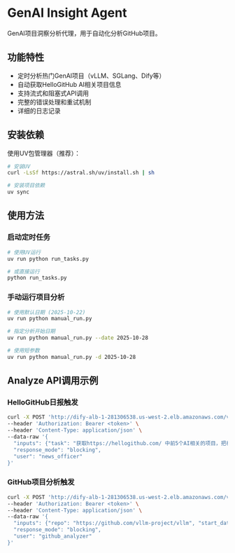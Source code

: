 # GenAI Insight Agent

GenAI项目洞察分析代理，用于自动化分析GitHub项目。

## 功能特性

- 定时分析热门GenAI项目（vLLM、SGLang、Dify等）
- 自动获取HelloGitHub AI相关项目信息
- 支持流式和阻塞式API调用
- 完整的错误处理和重试机制
- 详细的日志记录

## 安装依赖

使用UV包管理器（推荐）：

```bash
# 安装UV
curl -LsSf https://astral.sh/uv/install.sh | sh

# 安装项目依赖
uv sync
```

## 使用方法

### 启动定时任务

```bash
# 使用UV运行
uv run python run_tasks.py

# 或直接运行
python run_tasks.py
```

### 手动运行项目分析

```bash
# 使用默认日期 (2025-10-22)
uv run python manual_run.py

# 指定分析开始日期
uv run python manual_run.py --date 2025-10-28

# 使用短参数
uv run python manual_run.py -d 2025-10-28
```

## Analyze API调用示例

### HelloGitHub日报触发

```bash
curl -X POST 'http://dify-alb-1-281306538.us-west-2.elb.amazonaws.com/v1/workflows/run' \
--header 'Authorization: Bearer <token>' \
--header 'Content-Type: application/json' \
--data-raw '{
  "inputs": {"task": "获取https://hellogithub.com/ 中前5个AI相关的项目，把相关项目的信息以json形式输出。\n\n## 参考步骤：\n1. 勾选https://hellogithub.com/的AI 标签\n2. 顺序点击进入每个项目(前5个)\n3. 获取详细信息包括：Stars数量，新增stars in Past 6 days, 项目描述, url 和 tags\n\n## 参考输出格式\n[\n{\n  \"name\": \"..\",\n  \"stars\" : \"..\",\n  \"new_stars_past_7_days\" : \"..\",\n  \"description\": \"...\",\n  \"url\" : \"...\",\n  \"tags\" : [...]\n}\n..\n]"},
  "response_mode": "blocking",
  "user": "news_officer"
}'
```

### GitHub项目分析触发

```bash
curl -X POST 'http://dify-alb-1-281306538.us-west-2.elb.amazonaws.com/v1/workflows/run' \
--header 'Authorization: Bearer <token>' \
--header 'Content-Type: application/json' \
--data-raw '{
  "inputs": {"repo": "https://github.com/vllm-project/vllm", "start_date":"2024-10-27"},
  "response_mode": "blocking",
  "user": "github_analyzer"
}'
```